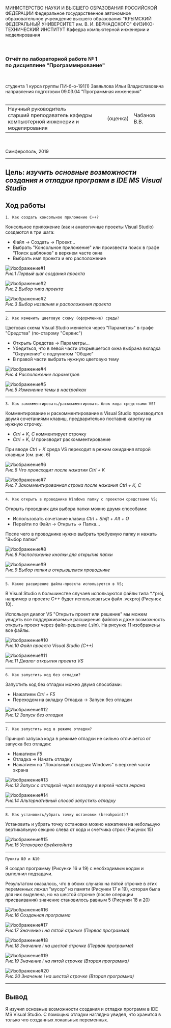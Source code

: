 МИНИСТЕРСТВО НАУКИ И ВЫСШЕГО ОБРАЗОВАНИЯ РОССИЙСКОЙ ФЕДЕРАЦИИ
Федеральное государственное автономное образовательное учреждение высшего образования
"КРЫМСКИЙ ФЕДЕРАЛЬНЫЙ УНИВЕРСИТЕТ им. В. И. ВЕРНАДСКОГО"
ФИЗИКО-ТЕХНИЧЕСКИЙ ИНСТИТУТ
Кафедра компьютерной инженерии и моделирования
<br/><br/>
​
### Отчёт по лабораторной работе № 1<br/> по дисциплине "Программирование"
<br/>

студента 1 курса группы ПИ-б-о-191(1)
Завяьлова Ильи Владиславовича
направления подготовки 09.03.04 "Программная инженерия"
<br/>
​
<table>
<tr><td>Научный руководитель<br/> старший преподаватель кафедры<br/>компьютерной инженерии и моделирования</td>
<td>(оценка)</td>
<td>Чабанов В.В.</td>
</tr>
</table>
<br/><br/>
​
Симферополь, 2019

* * *

## Цель: _изучить основные возможности создания и отладки программ в IDE MS Visual Studio_

## Ход работы

    1. Как создать консольное приложение С++?

Консольное приложение (как и аналогичные проекты Visual Studio) создаются в три шага:

* Файл -> Создать -> Проект...
* Выбрать "Консольное приложение" или произвести поиск в графе "Поиск шаблонов" в верхнем часте окна
* Выбрать имя проекта и его расположение

![Изображение#1](/Lab1/Screenshots/Screenshot_1.png "Рис. 1")\
*Рис.1 Первый шаг создания проекта*

![Изображение#2](/Lab1/Screenshots/Screenshot_2.png "Рис. 2")\
*Рис.2 Выбор типа проекта*

![Изображение#2](/Lab1/Screenshots/Screenshot_3.png "Рис. 3")\
*Рис.3 Выбор названия и расположения проекта*

* * *

    2. Как изменить цветовую схему (оформление) среды?

Цветовая схема Visual Studio меняется через "Параметры" в графе "Средства" (по-старому "Сервис")

* Открыть Средства -> Параметры...
* Убедиться, что в левой части открывшегося окна выбрана вкладка "Окружение" с подпунктом "Общие"
* В правой части выбрать нужную цветовую тему

![Изображение#4](/Lab1/Screenshots/Screenshot_4.png "Рис. 4")\
*Рис.4 Расположение параметров*

![Изображение#5](/Lab1/Screenshots/Screenshot_5.png "Рис. 5")\
*Рис.5 Изменение темы в настройках*

* * *

    3. Как закомментировать/раскомментировать блок кода средствами VS?

Комментирование и раскомментирование в Visual Studio производится двумя сочетаниями клавиш, предварительно поставив каретку на нужную строчку.

* *Ctrl + K, C* комментирует строчку
* *Ctrl + K, U* производит раскомментирование

При вводе *Ctrl + K* среда VS переходит в режим ожидания второй клавиши (см. рис. 6)

![Изображение#6](/Lab1/Screenshots/Screenshot_6.png "Рис. 6")\
*Рис.6 Что происходит после нажатия Ctrl + K*

![Изображение#7](/Lab1/Screenshots/Screenshot_7.png "Рис. 7")\
*Рис.7 Закомментированная строка после нажания Ctrl + K, C*

* * *

    4. Как открыть в проводнике Windows папку с проектом средствами VS;

Открыть проводник для выбора папки можно двумя способами:

* Использовать сочетание клавиш *Ctrl + Shift + Alt + O*
* Перейти по Файл -> Открыть -> Папка...

После чего в проводнике нужно выбрать требуемую папку и нажать "Выбор папки"

![Изображение#8](/Lab1/Screenshots/Screenshot_8.png "Рис. 8")\
*Рис.8 Расположение кнопки для открытия папки*

![Изображение#9](/Lab1/Screenshots/Screenshot_9.png "Рис. 9")\
*Рис.9 Выбор папки в открывшемся проводнике*

* * *

    5. Какое расширение файла-проекта используется в VS;

В Visual Studio в большинстве случаев используются файлы типа \*.\*proj, например в проекте C++ будет использоваться файл .vcxproj (Рисунок 10).

Используя диалог VS "Открыть проект или решение" мы можем увидеть все поддерживаемые расширения файлов и даже возможность открыть проект через файл-решение (.sln). На рисунке 11 изображены все файлы.

![Изображение#10](/Lab1/Screenshots/Screenshot_19.png "Рис. 10")\
*Рис.10 Файл проекта Visual Studio (C++)*

![Изображение#11](/Lab1/Screenshots/Screenshot_20.png "Рис. 11")\
*Рис.11 Диалог открытия проекта VS*

* * *

    6. Как запустить код без отладки?

Запустить код без отладки можно двумя способами:

* Нажатием _Ctrl + F5_
* Переходом на вкладку Отладка -> Запуск без отладки

![Изображение#12](/Lab1/Screenshots/Screenshot_10.png "Рис. 12")\
*Рис.12 Запуск без отладки*

* * *

    7. Как запустить код в режиме отладки?

Принцип запуска кода в режиме отладки не сильно отличается от запуска без отладки:

* Нажатием _F5_
* Отладка -> Начать отладку
* Нажатием на "Локальный отладчик Windows" в верхней части экрана

![Изображение#13](/Lab1/Screenshots/Screenshot_11.png "Рис. 13")\
*Рис.13 Запуск с отладкой через вкладку в верхей части экрана*

![Изображение#14](/Lab1/Screenshots/Screenshot_12.png "Рис. 14")\
*Рис.14 Альтернативный способ запустить отладку*

* * *

    8. Как установить/убрать точку остановки (breakpoint)?

Установить и убрать точку остановки можно нажатием на небольшую вертикальную секцию слева от кода и счетчика строк (Рисунок 15)

![Изображение#15](/Lab1/Screenshots/Screenshot_13.png "Рис. 15")\
*Рис.15 Установка брейкпойнта*

* * *

    Пункты №9 и №10

Я создал программу (Рисунки 16 и 19) с необходимым кодом и выполнил подзадачи.

Результатом оказалось, что в обоих случаях на пятой строчке в этих переменных лежал "мусор" из памяти (Рисунки 17 и 19), которая была для них выделена, но на шестой строчке (после операции присваивания) значение становилось равным 5 (Рисунки 18 и 20)

![Изображение#16](/Lab1/Screenshots/Screenshot_14.png "Рис. 16")\
*Рис.16 Созданная программа*

![Изображение#17](/Lab1/Screenshots/Screenshot_15.png "Рис. 17")\
*Рис.17 Значение i на пятой строчке (Первая программа)*

![Изображение#18](/Lab1/Screenshots/Screenshot_16.png "Рис. 18")\
*Рис.18 Значение i на шестой строчке (Первая программа)*

![Изображение#19](/Lab1/Screenshots/Screenshot_17.png "Рис. 19")\
*Рис.19 Значение i на пятой строчке (Вторая программа)*

![Изображение#20](/Lab1/Screenshots/Screenshot_18.png "Рис. 20")\
*Рис.20 Значение i на шестой строчке (Вторая программа)*

* * *

## Вывод

Я изучил основные возможности создания и отладки программ в IDE MS Visual Studio. С помощью отладки наглядно увидел, что хранится в только что созданных локальных переменных.